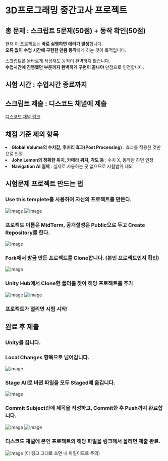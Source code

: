 # 3D프로그래밍 중간고사 프로젝트
## 총 문제 : 스크립트 5문제(50점) + 동작 확인(50점)
     
현재 이 프로젝트는 **바로 실행하면 에러가 발생**합니다.<br>
**오류 없이 수업 시간에 구현한 만큼 동작**하게 하는 것이 목적입니다.
      
스크립트를 올바르게 작성해도 동작이 완벽하지 않습니다.<br>
__수업시간에 진행했던 부분까지 완벽하게 구현이 끝나야__ 만점으로 인정합니다.

## 시험 시간 : 수업시간 종료까지

## 스크립트 제출 : 디스코드 채널에 제출
[디스코드 채널 링크](https://discord.gg/urVuYGWsg2)

## 채점 기준 제외 항목
<li><b>Global Volume의 수치값, 후처리 효과(Post Processing)</b> : 효과를 적용한 것만으로 인정</li>
<li><b>John Lemon의 정확한 위치, 카메라 위치, 각도 등</b> : 수치 X, 동작만 하면 인정</li>
<li><b>Navigation AI 일체</b> : 실제로 사용하는 곳 없으므로 시험범위 제외</li>

## 시험문제 프로젝트 만드는 법
### Use this templete를 사용하여 자신의 프로젝트를 만든다. 
![image](https://github.com/hanseungtheshiba/JohnLemon_MidTerm/assets/8674421/89927509-61ab-4a43-bd2f-59d361867ac5)
![image](https://github.com/hanseungtheshiba/JohnLemon_MidTerm/assets/8674421/5a36edd5-e88a-4b07-ac2c-290274c887cf)
### 프로젝트 이름은 MidTerm, 공개설정은 Public으로 두고 Create Repository를 한다. 
![image](https://github.com/hanseungtheshiba/JohnLemon_MidTerm/assets/8674421/cde06752-cdaf-4f58-af7b-6c8457f0317f)
### Fork에서 방금 만든 프로젝트를 Clone합니다. (본인 프로젝트인지 확인)
![image](https://github.com/hanseungtheshiba/JohnLemon_MidTerm/assets/8674421/74899b82-12ab-4cb9-9598-4c35e683efe0)
### Unity Hub에서 Clone한 폴더를 찾아 해당 프로젝트를 추가
![image](https://github.com/hanseungtheshiba/JohnLemon_MidTerm/assets/8674421/3b79b3f9-3d17-44c8-8a93-1dff45d36582)
![image](https://github.com/hanseungtheshiba/JohnLemon_MidTerm/assets/8674421/acc3cb18-be27-4b37-bb91-0d4ecaac2c6a)
### 프로젝트가 열리면 시험 시작!

## 완료 후 제출
### Unity를 끕니다.
### Local Changes 항목으로 넘어갑니다.
![image](https://github.com/hanseungtheshiba/JohnLemon_MidTerm/assets/8674421/c190b9d1-1674-41ad-8220-166131bad566)
### Stage All로 바뀐 파일을 모두 Staged에 옮깁니다.
![image](https://github.com/hanseungtheshiba/JohnLemon_MidTerm/assets/8674421/c52397de-d004-4142-b68b-5d50d3e1c6fe)
### Commit Subject란에 제목을 작성하고, Commit한 후 Push까지 완료합니다.
![image](https://github.com/hanseungtheshiba/JohnLemon_MidTerm/assets/8674421/c0b2e802-6685-4344-8e05-3d869014f8a7)
![image](https://github.com/hanseungtheshiba/JohnLemon_MidTerm/assets/8674421/8938779b-97d2-452d-809c-75038465e84a)
### 디스코드 채널에 본인 프로젝트의 해당 파일을 링크해서 올리면 제출 완료.
![image](https://github.com/hanseungtheshiba/JohnLemon_MidTerm/assets/8674421/4c571e67-9e4d-4b6e-87dd-866702694b64)
(이 링크 그대로 쓰면 내 파일이므로 주의)
